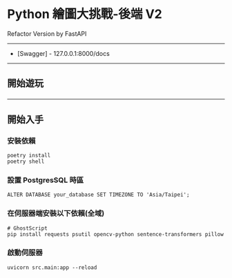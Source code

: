 # Python 繪圖大挑戰-後端  V2

Refactor Version by FastAPI

---

- [Swagger] - 127.0.0.1:8000/docs

---

## 開始遊玩


###

---

## 開始入手

### 安裝依賴

```shell
poetry install
poetry shell
```

### 設置 PostgresSQL 時區

```shell
ALTER DATABASE your_database SET TIMEZONE TO 'Asia/Taipei';
```

### 在伺服器端安裝以下依賴(全域)

```shell
# GhostScript
pip install requests psutil opencv-python sentence-transformers pillow
```

### 啟動伺服器

```shell
uvicorn src.main:app --reload
```